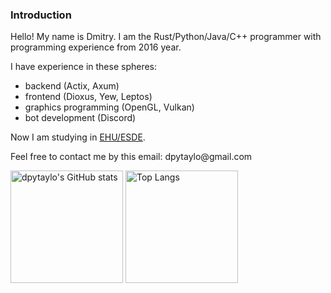 <h3> Introduction </h3>
<p>Hello! My name is Dmitry. I am the Rust/Python/Java/C++ programmer with programming experience from 2016 year.</p>
<p>I have experience in these spheres:</p>
<ul>
  <li>backend (Actix, Axum)</li>
  <li>frontend (Dioxus, Yew, Leptos)</li>
  <li>graphics programming (OpenGL, Vulkan)</li>
  <li>bot development (Discord)</li>
 </ul>
<p>Now I am studying in <a href="https://ehu.epambachelor.com/">EHU/ESDE</a>.</p>
<p>Feel free to contact me by this email: dpytaylo@gmail.com</p>
<p><a href="https://github.com/dpytaylo/github-readme-stats"><img src="https://github-readme-stats.vercel.app/api?username=dpytaylo&amp;count_private=true" alt="dpytaylo&#39;s GitHub stats" style="height: 180px;"></a>
<a href="https://github.com/dpytaylo"><img src="https://github-readme-stats.vercel.app/api/top-langs/?username=dpytaylo&amp;hide=html&amp;layout=compact" alt="Top Langs" style="height: 180px;"></a></p>
